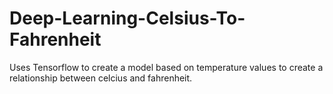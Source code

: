 # Deep-Learning-Celsius-To-Fahrenheit
Uses Tensorflow to create a model based on temperature values to create a relationship between celcius and fahrenheit.
